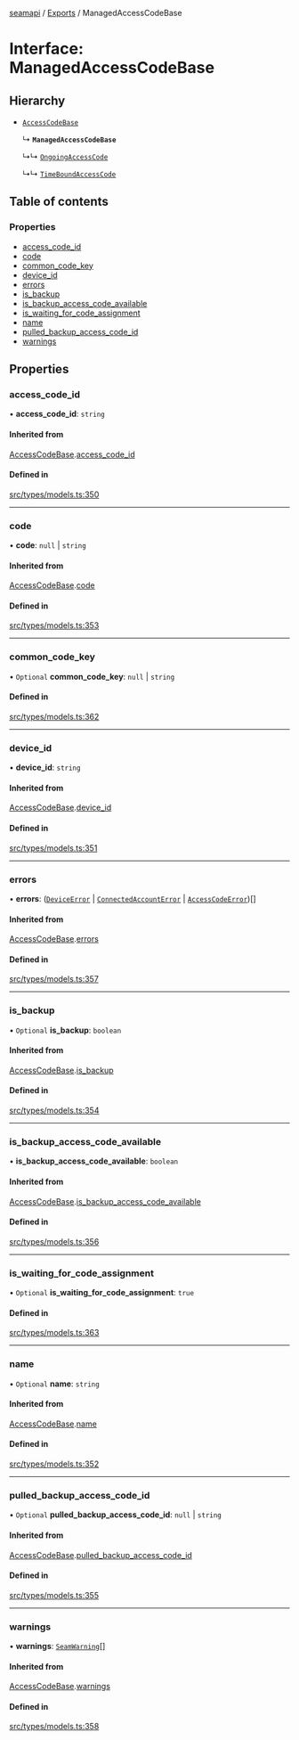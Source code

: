 [seamapi](../README.md) / [Exports](../modules.md) / ManagedAccessCodeBase

# Interface: ManagedAccessCodeBase

## Hierarchy

- [`AccessCodeBase`](AccessCodeBase.md)

  ↳ **`ManagedAccessCodeBase`**

  ↳↳ [`OngoingAccessCode`](OngoingAccessCode.md)

  ↳↳ [`TimeBoundAccessCode`](TimeBoundAccessCode.md)

## Table of contents

### Properties

- [access\_code\_id](ManagedAccessCodeBase.md#access_code_id)
- [code](ManagedAccessCodeBase.md#code)
- [common\_code\_key](ManagedAccessCodeBase.md#common_code_key)
- [device\_id](ManagedAccessCodeBase.md#device_id)
- [errors](ManagedAccessCodeBase.md#errors)
- [is\_backup](ManagedAccessCodeBase.md#is_backup)
- [is\_backup\_access\_code\_available](ManagedAccessCodeBase.md#is_backup_access_code_available)
- [is\_waiting\_for\_code\_assignment](ManagedAccessCodeBase.md#is_waiting_for_code_assignment)
- [name](ManagedAccessCodeBase.md#name)
- [pulled\_backup\_access\_code\_id](ManagedAccessCodeBase.md#pulled_backup_access_code_id)
- [warnings](ManagedAccessCodeBase.md#warnings)

## Properties

### access\_code\_id

• **access\_code\_id**: `string`

#### Inherited from

[AccessCodeBase](AccessCodeBase.md).[access_code_id](AccessCodeBase.md#access_code_id)

#### Defined in

[src/types/models.ts:350](https://github.com/seamapi/javascript/blob/main/src/types/models.ts#L350)

___

### code

• **code**: ``null`` \| `string`

#### Inherited from

[AccessCodeBase](AccessCodeBase.md).[code](AccessCodeBase.md#code)

#### Defined in

[src/types/models.ts:353](https://github.com/seamapi/javascript/blob/main/src/types/models.ts#L353)

___

### common\_code\_key

• `Optional` **common\_code\_key**: ``null`` \| `string`

#### Defined in

[src/types/models.ts:362](https://github.com/seamapi/javascript/blob/main/src/types/models.ts#L362)

___

### device\_id

• **device\_id**: `string`

#### Inherited from

[AccessCodeBase](AccessCodeBase.md).[device_id](AccessCodeBase.md#device_id)

#### Defined in

[src/types/models.ts:351](https://github.com/seamapi/javascript/blob/main/src/types/models.ts#L351)

___

### errors

• **errors**: ([`DeviceError`](DeviceError.md) \| [`ConnectedAccountError`](ConnectedAccountError.md) \| [`AccessCodeError`](AccessCodeError.md))[]

#### Inherited from

[AccessCodeBase](AccessCodeBase.md).[errors](AccessCodeBase.md#errors)

#### Defined in

[src/types/models.ts:357](https://github.com/seamapi/javascript/blob/main/src/types/models.ts#L357)

___

### is\_backup

• `Optional` **is\_backup**: `boolean`

#### Inherited from

[AccessCodeBase](AccessCodeBase.md).[is_backup](AccessCodeBase.md#is_backup)

#### Defined in

[src/types/models.ts:354](https://github.com/seamapi/javascript/blob/main/src/types/models.ts#L354)

___

### is\_backup\_access\_code\_available

• **is\_backup\_access\_code\_available**: `boolean`

#### Inherited from

[AccessCodeBase](AccessCodeBase.md).[is_backup_access_code_available](AccessCodeBase.md#is_backup_access_code_available)

#### Defined in

[src/types/models.ts:356](https://github.com/seamapi/javascript/blob/main/src/types/models.ts#L356)

___

### is\_waiting\_for\_code\_assignment

• `Optional` **is\_waiting\_for\_code\_assignment**: ``true``

#### Defined in

[src/types/models.ts:363](https://github.com/seamapi/javascript/blob/main/src/types/models.ts#L363)

___

### name

• `Optional` **name**: `string`

#### Inherited from

[AccessCodeBase](AccessCodeBase.md).[name](AccessCodeBase.md#name)

#### Defined in

[src/types/models.ts:352](https://github.com/seamapi/javascript/blob/main/src/types/models.ts#L352)

___

### pulled\_backup\_access\_code\_id

• `Optional` **pulled\_backup\_access\_code\_id**: ``null`` \| `string`

#### Inherited from

[AccessCodeBase](AccessCodeBase.md).[pulled_backup_access_code_id](AccessCodeBase.md#pulled_backup_access_code_id)

#### Defined in

[src/types/models.ts:355](https://github.com/seamapi/javascript/blob/main/src/types/models.ts#L355)

___

### warnings

• **warnings**: [`SeamWarning`](SeamWarning.md)[]

#### Inherited from

[AccessCodeBase](AccessCodeBase.md).[warnings](AccessCodeBase.md#warnings)

#### Defined in

[src/types/models.ts:358](https://github.com/seamapi/javascript/blob/main/src/types/models.ts#L358)
